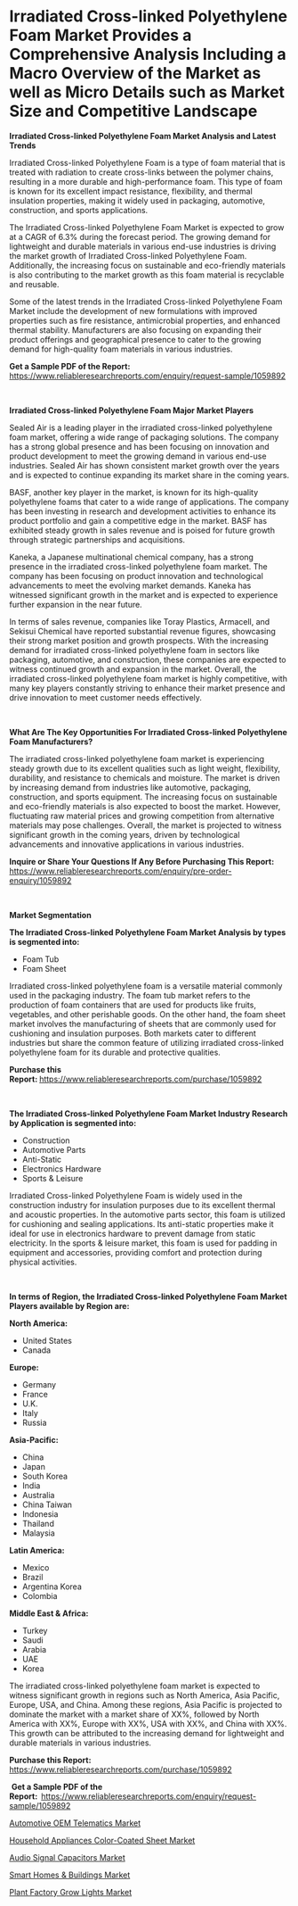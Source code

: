 <p><h1>Irradiated Cross-linked Polyethylene Foam Market Provides a Comprehensive Analysis Including a Macro Overview of the Market as well as Micro Details such as Market Size and Competitive Landscape</h1></p><p><strong>Irradiated Cross-linked Polyethylene Foam Market Analysis and Latest Trends</strong></p>
<p><p>Irradiated Cross-linked Polyethylene Foam is a type of foam material that is treated with radiation to create cross-links between the polymer chains, resulting in a more durable and high-performance foam. This type of foam is known for its excellent impact resistance, flexibility, and thermal insulation properties, making it widely used in packaging, automotive, construction, and sports applications.</p><p>The Irradiated Cross-linked Polyethylene Foam Market is expected to grow at a CAGR of 6.3% during the forecast period. The growing demand for lightweight and durable materials in various end-use industries is driving the market growth of Irradiated Cross-linked Polyethylene Foam. Additionally, the increasing focus on sustainable and eco-friendly materials is also contributing to the market growth as this foam material is recyclable and reusable.</p><p>Some of the latest trends in the Irradiated Cross-linked Polyethylene Foam Market include the development of new formulations with improved properties such as fire resistance, antimicrobial properties, and enhanced thermal stability. Manufacturers are also focusing on expanding their product offerings and geographical presence to cater to the growing demand for high-quality foam materials in various industries.</p></p>
<p><strong>Get a Sample PDF of the Report:&nbsp;</strong> <a href="https://www.reliableresearchreports.com/enquiry/request-sample/1059892">https://www.reliableresearchreports.com/enquiry/request-sample/1059892</a></p>
<p>&nbsp;</p>
<p><strong>Irradiated Cross-linked Polyethylene Foam Major Market Players</strong></p>
<p><p>Sealed Air is a leading player in the irradiated cross-linked polyethylene foam market, offering a wide range of packaging solutions. The company has a strong global presence and has been focusing on innovation and product development to meet the growing demand in various end-use industries. Sealed Air has shown consistent market growth over the years and is expected to continue expanding its market share in the coming years.</p><p>BASF, another key player in the market, is known for its high-quality polyethylene foams that cater to a wide range of applications. The company has been investing in research and development activities to enhance its product portfolio and gain a competitive edge in the market. BASF has exhibited steady growth in sales revenue and is poised for future growth through strategic partnerships and acquisitions.</p><p>Kaneka, a Japanese multinational chemical company, has a strong presence in the irradiated cross-linked polyethylene foam market. The company has been focusing on product innovation and technological advancements to meet the evolving market demands. Kaneka has witnessed significant growth in the market and is expected to experience further expansion in the near future.</p><p>In terms of sales revenue, companies like Toray Plastics, Armacell, and Sekisui Chemical have reported substantial revenue figures, showcasing their strong market position and growth prospects. With the increasing demand for irradiated cross-linked polyethylene foam in sectors like packaging, automotive, and construction, these companies are expected to witness continued growth and expansion in the market. Overall, the irradiated cross-linked polyethylene foam market is highly competitive, with many key players constantly striving to enhance their market presence and drive innovation to meet customer needs effectively.</p></p>
<p>&nbsp;</p>
<p><strong>What Are The Key Opportunities For Irradiated Cross-linked Polyethylene Foam Manufacturers?</strong></p>
<p><p>The irradiated cross-linked polyethylene foam market is experiencing steady growth due to its excellent qualities such as light weight, flexibility, durability, and resistance to chemicals and moisture. The market is driven by increasing demand from industries like automotive, packaging, construction, and sports equipment. The increasing focus on sustainable and eco-friendly materials is also expected to boost the market. However, fluctuating raw material prices and growing competition from alternative materials may pose challenges. Overall, the market is projected to witness significant growth in the coming years, driven by technological advancements and innovative applications in various industries.</p></p>
<p><strong>Inquire or Share Your Questions If Any Before Purchasing This Report:</strong> <a href="https://www.reliableresearchreports.com/enquiry/pre-order-enquiry/1059892">https://www.reliableresearchreports.com/enquiry/pre-order-enquiry/1059892</a></p>
<p>&nbsp;</p>
<p><strong>Market Segmentation</strong></p>
<p><strong>The Irradiated Cross-linked Polyethylene Foam Market Analysis by types is segmented into:</strong></p>
<p><ul><li>Foam Tub</li><li>Foam Sheet</li></ul></p>
<p><p>Irradiated cross-linked polyethylene foam is a versatile material commonly used in the packaging industry. The foam tub market refers to the production of foam containers that are used for products like fruits, vegetables, and other perishable goods. On the other hand, the foam sheet market involves the manufacturing of sheets that are commonly used for cushioning and insulation purposes. Both markets cater to different industries but share the common feature of utilizing irradiated cross-linked polyethylene foam for its durable and protective qualities.</p></p>
<p><strong>Purchase this Report:&nbsp;</strong><a href="https://www.reliableresearchreports.com/purchase/1059892">https://www.reliableresearchreports.com/purchase/1059892</a></p>
<p>&nbsp;</p>
<p><strong>The Irradiated Cross-linked Polyethylene Foam Market Industry Research by Application is segmented into:</strong></p>
<p><ul><li>Construction</li><li>Automotive Parts</li><li>Anti-Static</li><li>Electronics Hardware</li><li>Sports & Leisure</li></ul></p>
<p><p>Irradiated Cross-linked Polyethylene Foam is widely used in the construction industry for insulation purposes due to its excellent thermal and acoustic properties. In the automotive parts sector, this foam is utilized for cushioning and sealing applications. Its anti-static properties make it ideal for use in electronics hardware to prevent damage from static electricity. In the sports & leisure market, this foam is used for padding in equipment and accessories, providing comfort and protection during physical activities.</p></p>
<p>&nbsp;</p>
<p><strong>In terms of Region, the Irradiated Cross-linked Polyethylene Foam Market Players available by Region are:</strong></p>
<p>
    <p> <strong> North America: </strong>
        <ul>
            <li>United States</li>
            <li>Canada</li>
        </ul>
        </p> 
    <p> <strong> Europe: </strong>
        <ul>
            <li>Germany</li>
            <li>France</li>
            <li>U.K.</li>
            <li>Italy</li>
            <li>Russia</li>
        </ul>
        </p> 
    <p> <strong> Asia-Pacific: </strong>
        <ul>
            <li>China</li>
            <li>Japan</li>
            <li>South Korea</li>
            <li>India</li>
            <li>Australia</li>
            <li>China Taiwan</li>
            <li>Indonesia</li>
            <li>Thailand</li>
            <li>Malaysia</li>
        </ul>
        </p> 
    <p> <strong> Latin America: </strong>
        <ul>
            <li>Mexico</li>
            <li>Brazil</li>
            <li>Argentina Korea</li>
            <li>Colombia</li>
        </ul>
        </p> 
    <p> <strong> Middle East & Africa: </strong>
        <ul>
            <li>Turkey</li>
            <li>Saudi</li>
            <li>Arabia</li>
            <li>UAE</li>
            <li>Korea</li>
        </ul>
    </p>
    </p>
<p><p>The irradiated cross-linked polyethylene foam market is expected to witness significant growth in regions such as North America, Asia Pacific, Europe, USA, and China. Among these regions, Asia Pacific is projected to dominate the market with a market share of XX%, followed by North America with XX%, Europe with XX%, USA with XX%, and China with XX%. This growth can be attributed to the increasing demand for lightweight and durable materials in various industries.</p></p>
<p><strong>Purchase this Report: </strong><a href="https://www.reliableresearchreports.com/purchase/1059892">https://www.reliableresearchreports.com/purchase/1059892</a></p>
<p>&nbsp;<strong>Get a Sample PDF of the Report:&nbsp;&nbsp;</strong><a href="https://www.reliableresearchreports.com/enquiry/request-sample/1059892">https://www.reliableresearchreports.com/enquiry/request-sample/1059892</a></p>
<p><strong></strong></p>
<p><p><a href="https://github.com/wwwkeltoum/Market-Research-Report-List-1/blob/main/automotive-oem-telematics-market.md">Automotive OEM Telematics Market</a></p><p><a href="https://issuu.com/reportprime-2/docs/household-appliances-color-coated-sheet-market-siz">Household Appliances Color-Coated Sheet Market</a></p><p><a href="https://issuu.com/reportprime-2/docs/audio-signal-capacitors-market-size-2030.pptx">Audio Signal Capacitors Market</a></p><p><a href="https://github.com/sofayahoo2023/Market-Research-Report-List-3/blob/main/smart-homes-buildings-market.md">Smart Homes & Buildings Market</a></p><p><a href="https://github.com/joannesouthgate/Market-Research-Report-List-1/blob/main/plant-factory-grow-lights-market.md">Plant Factory Grow Lights Market</a></p></p>